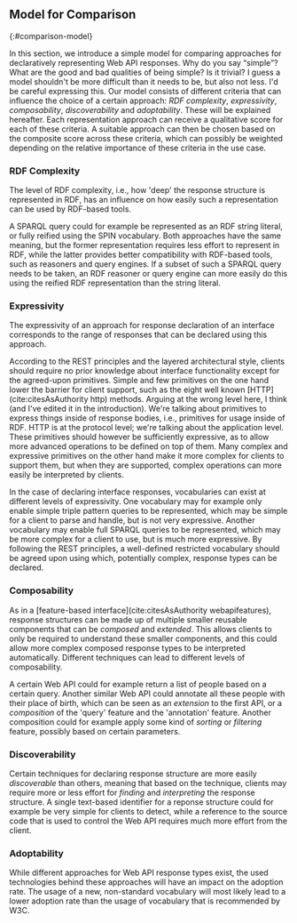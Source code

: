 ## Model for Comparison
{:#comparison-model}

In this section, we introduce a simple model for comparing approaches for declaratively representing Web API responses.
<span class="comment" data-author="RV">Why do you say <q>simple</q>? What are the good and bad qualities of being simple? Is it trivial? I guess a model shouldn't be more difficult than it needs to be, but also not less. I'd be careful expressing this.</span>
Our model consists of different criteria that can influence the choice of a certain approach:
_RDF complexity_, _expressivity_, _composability_, _discoverability_ and _adoptability_.
These will be explained hereafter.
Each representation approach can receive a qualitative score for each of these criteria.
A suitable approach can then be chosen based on the composite score across these criteria,
which can possibly be weighted depending on the relative importance of these criteria in the use case.

### RDF Complexity

The level of RDF complexity, i.e., how 'deep' the response structure is represented in RDF,
has an influence on how easily such a representation can be used by RDF-based tools.

A SPARQL query could for example be represented as an RDF string literal,
or fully reified using the SPIN vocabulary.
Both approaches have the same meaning, but the former representation requires less effort to represent in RDF,
while the latter provides better compatibility with RDF-based tools, such as reasoners and query engines.
If a subset of such a SPARQL query needs to be taken, an RDF reasoner or query engine
can more easily do this using the reified RDF representation than the string literal.

### Expressivity

The expressivity of an approach for response declaration of an interface
corresponds to the range of responses that can be declared using this approach.

According to the REST principles and the layered architectural style,
clients should require no prior knowledge
about interface functionality except for the agreed-upon primitives.
Simple and few primitives on the one hand lower the barrier for client support,
such as the eight well known [HTTP](cite:citesAsAuthority http) methods.
<span class="comment" data-author="RV">Arguing at the wrong level here, I think (and I've edited it in the introduction). We're talking about primitives to express things inside of response bodies, i.e., primitives for usage inside of RDF. HTTP is at the protocol level; we're talking about the application level.</span>
These primitives should however be sufficiently expressive,
as to allow more advanced operations to be defined on top of them.
Many complex and expressive primitives on the other hand
make it more complex for clients to support them,
but when they are supported, complex operations can more easily be interpreted by clients.

In the case of declaring interface responses,
vocabularies can exist at different levels of expressivity.
One vocabulary may for example only enable simple triple pattern queries to be represented,
which may be simple for a client to parse and handle, but is not very expressive.
Another vocabulary may enable full SPARQL queries to be represented,
which may be more complex for a client to use, but is much more expressive.
By following the REST principles, a well-defined restricted vocabulary should be agreed upon
using which, potentially complex, response types can be declared.

### Composability

As in a [feature-based interface](cite:citesAsAuthority webapifeatures),
response structures can be made up of multiple smaller reusable components that can be _composed_ and _extended_.
This allows clients to only be required to understand these smaller components,
and this could allow more complex composed response types to be interpreted automatically.
Different techniques can lead to different levels of composability.

A certain Web API could for example return a list of people based on a certain query.
Another similar Web API could annotate all these people with their place of birth,
which can be seen as an _extension_ to the first API,
or a _composition_ of the 'query' feature and the 'annotation' feature.
Another composition could for example apply some kind of _sorting_ or _filtering_ feature,
possibly based on certain parameters.

### Discoverability

Certain techniques for declaring response structure are more easily _discoverable_ than others,
meaning that based on the technique,
clients may require more or less effort for _finding_ and _interpreting_ the response structure.
A single text-based identifier for a reponse structure could for example be very simple for clients to detect,
while a reference to the source code that is used to control the Web API requires much more effort from the client.

### Adoptability

While different approaches for Web API response types exist,
the used technologies behind these approaches will have an impact on the adoption rate.
The usage of a new, non-standard vocabulary will most likely lead to a lower adoption rate
than the usage of vocabulary that is recommended by W3C.

